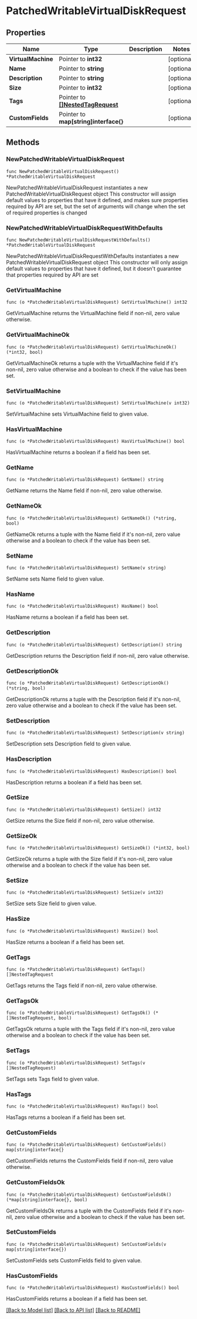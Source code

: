 # PatchedWritableVirtualDiskRequest

## Properties

Name | Type | Description | Notes
------------ | ------------- | ------------- | -------------
**VirtualMachine** | Pointer to **int32** |  | [optional] 
**Name** | Pointer to **string** |  | [optional] 
**Description** | Pointer to **string** |  | [optional] 
**Size** | Pointer to **int32** |  | [optional] 
**Tags** | Pointer to [**[]NestedTagRequest**](NestedTagRequest.md) |  | [optional] 
**CustomFields** | Pointer to **map[string]interface{}** |  | [optional] 

## Methods

### NewPatchedWritableVirtualDiskRequest

`func NewPatchedWritableVirtualDiskRequest() *PatchedWritableVirtualDiskRequest`

NewPatchedWritableVirtualDiskRequest instantiates a new PatchedWritableVirtualDiskRequest object
This constructor will assign default values to properties that have it defined,
and makes sure properties required by API are set, but the set of arguments
will change when the set of required properties is changed

### NewPatchedWritableVirtualDiskRequestWithDefaults

`func NewPatchedWritableVirtualDiskRequestWithDefaults() *PatchedWritableVirtualDiskRequest`

NewPatchedWritableVirtualDiskRequestWithDefaults instantiates a new PatchedWritableVirtualDiskRequest object
This constructor will only assign default values to properties that have it defined,
but it doesn't guarantee that properties required by API are set

### GetVirtualMachine

`func (o *PatchedWritableVirtualDiskRequest) GetVirtualMachine() int32`

GetVirtualMachine returns the VirtualMachine field if non-nil, zero value otherwise.

### GetVirtualMachineOk

`func (o *PatchedWritableVirtualDiskRequest) GetVirtualMachineOk() (*int32, bool)`

GetVirtualMachineOk returns a tuple with the VirtualMachine field if it's non-nil, zero value otherwise
and a boolean to check if the value has been set.

### SetVirtualMachine

`func (o *PatchedWritableVirtualDiskRequest) SetVirtualMachine(v int32)`

SetVirtualMachine sets VirtualMachine field to given value.

### HasVirtualMachine

`func (o *PatchedWritableVirtualDiskRequest) HasVirtualMachine() bool`

HasVirtualMachine returns a boolean if a field has been set.

### GetName

`func (o *PatchedWritableVirtualDiskRequest) GetName() string`

GetName returns the Name field if non-nil, zero value otherwise.

### GetNameOk

`func (o *PatchedWritableVirtualDiskRequest) GetNameOk() (*string, bool)`

GetNameOk returns a tuple with the Name field if it's non-nil, zero value otherwise
and a boolean to check if the value has been set.

### SetName

`func (o *PatchedWritableVirtualDiskRequest) SetName(v string)`

SetName sets Name field to given value.

### HasName

`func (o *PatchedWritableVirtualDiskRequest) HasName() bool`

HasName returns a boolean if a field has been set.

### GetDescription

`func (o *PatchedWritableVirtualDiskRequest) GetDescription() string`

GetDescription returns the Description field if non-nil, zero value otherwise.

### GetDescriptionOk

`func (o *PatchedWritableVirtualDiskRequest) GetDescriptionOk() (*string, bool)`

GetDescriptionOk returns a tuple with the Description field if it's non-nil, zero value otherwise
and a boolean to check if the value has been set.

### SetDescription

`func (o *PatchedWritableVirtualDiskRequest) SetDescription(v string)`

SetDescription sets Description field to given value.

### HasDescription

`func (o *PatchedWritableVirtualDiskRequest) HasDescription() bool`

HasDescription returns a boolean if a field has been set.

### GetSize

`func (o *PatchedWritableVirtualDiskRequest) GetSize() int32`

GetSize returns the Size field if non-nil, zero value otherwise.

### GetSizeOk

`func (o *PatchedWritableVirtualDiskRequest) GetSizeOk() (*int32, bool)`

GetSizeOk returns a tuple with the Size field if it's non-nil, zero value otherwise
and a boolean to check if the value has been set.

### SetSize

`func (o *PatchedWritableVirtualDiskRequest) SetSize(v int32)`

SetSize sets Size field to given value.

### HasSize

`func (o *PatchedWritableVirtualDiskRequest) HasSize() bool`

HasSize returns a boolean if a field has been set.

### GetTags

`func (o *PatchedWritableVirtualDiskRequest) GetTags() []NestedTagRequest`

GetTags returns the Tags field if non-nil, zero value otherwise.

### GetTagsOk

`func (o *PatchedWritableVirtualDiskRequest) GetTagsOk() (*[]NestedTagRequest, bool)`

GetTagsOk returns a tuple with the Tags field if it's non-nil, zero value otherwise
and a boolean to check if the value has been set.

### SetTags

`func (o *PatchedWritableVirtualDiskRequest) SetTags(v []NestedTagRequest)`

SetTags sets Tags field to given value.

### HasTags

`func (o *PatchedWritableVirtualDiskRequest) HasTags() bool`

HasTags returns a boolean if a field has been set.

### GetCustomFields

`func (o *PatchedWritableVirtualDiskRequest) GetCustomFields() map[string]interface{}`

GetCustomFields returns the CustomFields field if non-nil, zero value otherwise.

### GetCustomFieldsOk

`func (o *PatchedWritableVirtualDiskRequest) GetCustomFieldsOk() (*map[string]interface{}, bool)`

GetCustomFieldsOk returns a tuple with the CustomFields field if it's non-nil, zero value otherwise
and a boolean to check if the value has been set.

### SetCustomFields

`func (o *PatchedWritableVirtualDiskRequest) SetCustomFields(v map[string]interface{})`

SetCustomFields sets CustomFields field to given value.

### HasCustomFields

`func (o *PatchedWritableVirtualDiskRequest) HasCustomFields() bool`

HasCustomFields returns a boolean if a field has been set.


[[Back to Model list]](../README.md#documentation-for-models) [[Back to API list]](../README.md#documentation-for-api-endpoints) [[Back to README]](../README.md)


